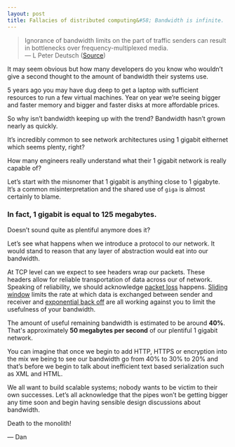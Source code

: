 ```yaml
---
layout: post
title: Fallacies of distributed computing&#58; Bandwidth is infinite.
---
```


> Ignorance of bandwidth limits on the part of traffic senders can result in bottlenecks over frequency-multiplexed media. <br>
> &mdash; L Peter Deutsch ([Source](https://en.wikipedia.org/wiki/Fallacies_of_distributed_computing))

It may seem obvious but how many developers do you know who wouldn’t give a second thought to the amount of bandwidth their systems use.

5 years ago you may have dug deep to get a laptop with sufficient resources to run a few virtual machines.
Year on year we’re seeing bigger and faster memory and bigger and faster disks at more affordable prices.

So why isn’t bandwidth keeping up with the trend? Bandwidth hasn’t grown nearly as quickly.

It’s incredibly common to see network architectures using 1 gigabit eithernet which seems plenty, right?

How many engineers really understand what their 1 gigabit network is really capable of?

Let’s start with the misnomer that 1 gigabit is anything close to 1 gigabyte.
It’s a common misinterpretation and the shared use of `giga` is almost certainly to blame. 

### In fact, 1 gigabit is equal to 125 megabytes. ###

Doesn’t sound quite as plentiful anymore does it?

Let’s see what happens when we introduce a protocol to our network. It would stand to reason that any layer of abstraction would eat into our bandwidth.

At TCP level can we expect to see headers wrap our packets.
These headers allow for reliable transportation of data across our of network.
Speaking of reliability, we should acknowledge [packet loss](https://en.wikipedia.org/wiki/Packet_loss) happens.
[Sliding window](https://en.wikipedia.org/wiki/Sliding_window_protocol) limits the rate at which data is exchanged between sender and receiver and [exponential back off](https://en.wikipedia.org/wiki/Exponential_backoff) are all working against you to limit the usefulness of your bandwidth.

The amount of useful remaining bandwidth is estimated to be around **40%**.
That's approximately **50 megabytes per second** of our plentiful 1 gigabit network.

You can imagine that once we begin to add HTTP, HTTPS or encryption into the mix we being to see our bandwidth go from 40% to 30% to 20% and that’s before we begin to talk about inefficient text based serialization such as XML and HTML.

We all want to build scalable systems; nobody wants to be victim to their own successes.
Let’s all acknowledge that the pipes won’t be getting bigger any time soon and begin having sensible design discussions about bandwidth.

Death to the monolith!

&mdash; Dan